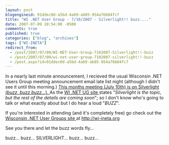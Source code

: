 ```yaml
---
layout: post
blogengineid: 91ddec0d-a5bd-4a69-ab85-954a76684fc7
title: "WI .NET User Group - 7/10/2007 - Silverlight!! buzz...."
date: 2007-07-09 10:54:00 -0500
comments: true
published: true
categories: ["blog", "archives"]
tags: ["WI-INETA"]
redirect_from: 
  - /post/2007/07/09/WI-NET-User-Group-7102007-Silverlight!!-buzz
  - /post/2007/07/09/wi-net-user-group-7102007-silverlight!!-buzz
  - /post.aspx?id=91ddec0d-a5bd-4a69-ab85-954a76684fc7
---
```

<!-- more -->
<p>In a nearly last minute announcement, I recieved the usual Wisconsin .NET Users Group meeting announcement email late list night (although I didn't see it until this morning.) <a href="http://wi-ineta.org">This months meeting (July 10th) is on Silverlight (<em>buzz, buzz buzz...</em>). </a>As the <a href="http://wi-ineta.org">WI .NET UG site </a>states "<em>Silverlight is the topic, but the rest of the details are coming soon</em>"; so I don't know who's going to talk or what exactly about but I do hear a loud "<em>BUZZ</em>".</p>
<p>If you're interested in attending (and it's completely free) go check out the <a href="http://wi-ineta.org">Wisconsin .NET User Groups site </a>at <a href="http://wi-ineta.org">http://wi-ineta.org</a></p>
<p>See you there and let the buzz words fly...</p>
<p>buzz... buzz... SILVERLIGHT... buzz... buzz...</p>
